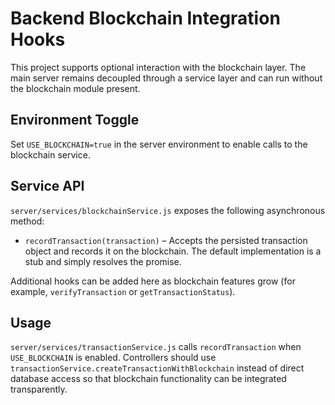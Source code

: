 # Backend Blockchain Integration Hooks

This project supports optional interaction with the blockchain layer. The main server
remains decoupled through a service layer and can run without the blockchain
module present.

## Environment Toggle
Set `USE_BLOCKCHAIN=true` in the server environment to enable calls to the blockchain service.

## Service API
`server/services/blockchainService.js` exposes the following asynchronous method:

- `recordTransaction(transaction)` – Accepts the persisted transaction object and
  records it on the blockchain. The default implementation is a stub and simply
  resolves the promise.

Additional hooks can be added here as blockchain features grow (for example,
`verifyTransaction` or `getTransactionStatus`).

## Usage
`server/services/transactionService.js` calls `recordTransaction` when
`USE_BLOCKCHAIN` is enabled. Controllers should use
`transactionService.createTransactionWithBlockchain` instead of direct database
access so that blockchain functionality can be integrated transparently.
